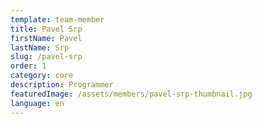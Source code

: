 ```yaml
---
template: team-member
title: Pavel Srp
firstName: Pavel
lastName: Srp
slug: /pavel-srp
order: 1
category: core
description: Programmer
featuredImage: /assets/members/pavel-srp-thumbnail.jpg
language: en
---
```


